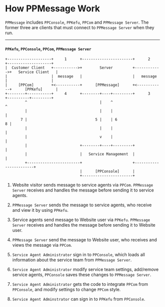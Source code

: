 # How PPMessage Work

`PPMessage` includes `PPConsole`, `PPKefu`, `PPCom` and `PPMessage Server`. The former three are clients that must connect to `PPMessage Server` when they run.

--------

#### `PPKefu`, `PPConsole`, `PPCom`, `PPMessage Server`

    +--------------------+     1      +-----------------------+      2      +--------------------+
    |  Customer Client   +----------->+        Server         +------------>+   Service Client   |
    |                    |  message   |                       |   message   |                    |
    |     [PPCom]        +<-----------+      [PPMessage]      +<------------+      [PPKefu]      |
    +--------+-----------+     4      +--------+----+---------+      3      +----------+---------+
             ^                                 |    ^                                  ^
             |                                 |    |                                  |
           7 |                               5 |    | 6                              8 |
             |                                 |    |                                  |
             |                                 v    |                                  |
             |                        +--------+----+---------+                        |
             |                        |   Service Management  |                        |
             +------------------------+                       +------------------------+
                                      |      [PPConsole]      |
                                      +-----------------------+


1. Website visitor sends message to service agents via `PPCom`. `PPMessage Server` receives and handles the message before sending it to service agents.

2. `PPMessage Server` sends the message to service agents, who receive and view it by using `PPKefu`.

3. Service agents send message to Website user via `PPKefu`. `PPMessage Server` receives and handles the message before sending it to Website user.

4. `PPMessage Server` send the message to Website user, who receives and views the message via `PPCom`.

5. `Service Agent Administrator` sign in to `PPConsole`, which loads all information about the service team from `PPMessage Server`.

6. `Service Agent Administrator` modify service team settings, add/remove service agents, `PPConsole` saves these changes to `PPMessage Server`.

7. `Service Agent Administrator` gets the code to integrate `PPCom` from `PPConsole`, and modify settings to change `PPCom` style.

8. `Service Agent Adminstrator` can sign in to `PPKefu` from `PPConsole`.

